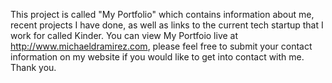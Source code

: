 This project is called "My Portfolio" which contains information about me, recent projects I have done, as well as links to the current tech startup that I work for called Kinder. You can view My Portfoio live at http://www.michaeldramirez.com, please feel free to submit your contact information on my website if you would like to get into contact with me. Thank you.